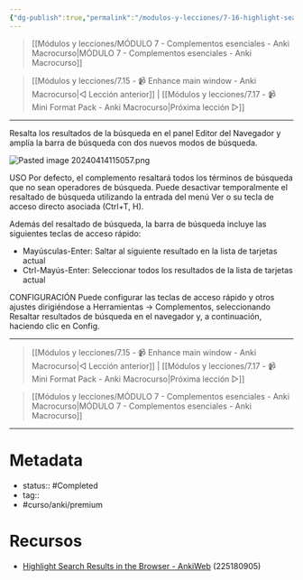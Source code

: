 ```yaml
---
{"dg-publish":true,"permalink":"/modulos-y-lecciones/7-16-highlight-search-results-in-the-browser-anki-macrocurso/","noteIcon":"","updated":"2024-05-22T13:35:15.024+02:00"}
---
```



> [[Módulos y lecciones/MÓDULO 7 - Complementos esenciales - Anki Macrocurso\|MÓDULO 7 - Complementos esenciales - Anki Macrocurso]]

> [[Módulos y lecciones/7.15 - 📹 Enhance main window - Anki Macrocurso\|◁ Lección anterior]] | [[Módulos y lecciones/7.17 - 📹 Mini Format Pack - Anki Macrocurso\|Próxima lección ▷]]

---

Resalta los resultados de la búsqueda en el panel Editor del Navegador y amplía la barra de búsqueda con dos nuevos modos de búsqueda.

![Pasted image 20240414115057.png](/img/user/ANEXOS/Pasted%20image%2020240414115057.png)

USO
Por defecto, el complemento resaltará todos los términos de búsqueda que no sean operadores de búsqueda. Puede desactivar temporalmente el resaltado de búsqueda utilizando la entrada del menú Ver o su tecla de acceso directo asociada (Ctrl+T, H).

Además del resaltado de búsqueda, la barra de búsqueda incluye las siguientes teclas de acceso rápido:

- Mayúsculas-Enter: Saltar al siguiente resultado en la lista de tarjetas actual
- Ctrl-Mayús-Enter: Seleccionar todos los resultados de la lista de tarjetas actual

CONFIGURACIÓN
Puede configurar las teclas de acceso rápido y otros ajustes dirigiéndose a Herramientas → Complementos, seleccionando Resaltar resultados de búsqueda en el navegador y, a continuación, haciendo clic en Config.

---

> [[Módulos y lecciones/7.15 - 📹 Enhance main window - Anki Macrocurso\|◁ Lección anterior]] | [[Módulos y lecciones/7.17 - 📹 Mini Format Pack - Anki Macrocurso\|Próxima lección ▷]]

> [[Módulos y lecciones/MÓDULO 7 - Complementos esenciales - Anki Macrocurso\|MÓDULO 7 - Complementos esenciales - Anki Macrocurso]]

---

# Metadata
- status:: #Completed 
- tag:: 
- #curso/anki/premium  

# Recursos
- [Highlight Search Results in the Browser - AnkiWeb](https://ankiweb.net/shared/info/225180905) (225180905)